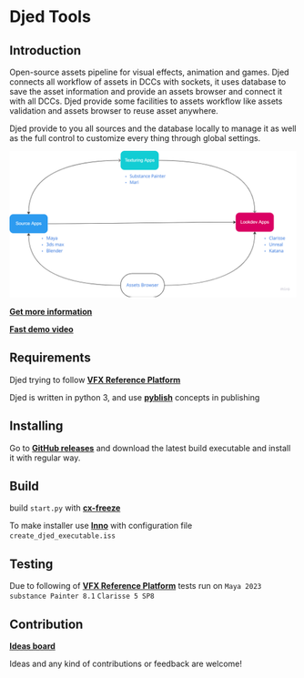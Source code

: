 
Djed Tools
====


Introduction
------------

Open-source assets pipeline for visual effects, animation and games. Djed connects all workflow of assets in DCCs with
sockets, it uses database to save the asset information and provide an assets browser and connect it with all DCCs.
Djed provide some facilities to assets workflow like assets validation and assets browser to reuse asset anywhere.

Djed provide to you all sources and the database locally to manage it as well as the full control to customize every
thing through global settings.

![main_diagram](docs/screenshots/main_diagram.png)

[**Get more information**](docs/basic_doc.md)

[**Fast demo video**](https://vimeo.com/775184392)

Requirements
------------

Djed trying to follow [**VFX Reference Platform**](https://vfxplatform.com/)

Djed is written in python 3, and use [**pyblish**](https://github.com/Michaelredaa/Djed/releases) concepts in publishing


Installing
------------
Go to [**GitHub releases**](https://github.com/Michaelredaa/Djed/releases)  and download the latest build executable and
install it with regular way.


Build
------------
build `start.py` with [**cx-freeze**](https://cx-freeze.readthedocs.io/en/latest/index.html)

To make installer use [**Inno**](https://jrsoftware.org/) with configuration file `create_djed_executable.iss`


Testing
------------
Due to following of [**VFX Reference Platform**](https://vfxplatform.com/) tests run on `Maya 2023` `substance Painter 8.1` `Clarisse 5 SP8`


Contribution
------------
[**Ideas board**](https://miro.com/app/board/uXjVOmTmOgU=/?share_link_id=212362301029)

Ideas and any kind of contributions or feedback are welcome!
